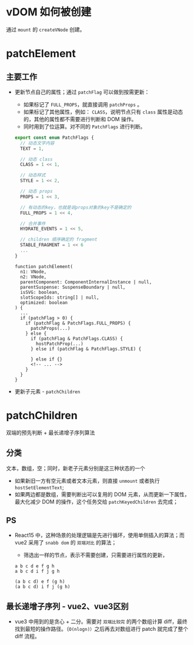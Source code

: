 # vDOM 如何被创建
通过 `mount` 的 `createVNode` 创建。

# patchElement

## 主要工作

- 更新节点自己的属性；通过 `patchFlag` 可以做到按需更新：
  - 如果标记了 `FULL_PROPS`，就直接调用 `patchProps` 。
  - 如果标记了其他属性，例如： `CLASS`，说明节点只有 `class` 属性是动态的，其他的属性都不需要进行判断和 DOM 操作。
  - 同时用到了位运算。对不同的 `PatchFlags` 进行判断。

  ```ts
  export const enum PatchFlags {
    // 动态文字内容
    TEXT = 1,

    // 动态 class
    CLASS = 1 << 1,

    // 动态样式
    STYLE = 1 << 2,

    // 动态 props
    PROPS = 1 << 3,

    // 有动态的key，也就是说props对象的key不是确定的
    FULL_PROPS = 1 << 4,

    // 合并事件
    HYDRATE_EVENTS = 1 << 5,

    // children 顺序确定的 fragment
    STABLE_FRAGMENT = 1 << 6
    ...
  }
  ```

  ```JS
  function patchElement(
    n1: VNode,
    n2: VNode,
    parentComponent: ComponentInternalInstance | null,
    parentSuspense: SuspenseBoundary | null,
    isSVG: boolean,
    slotScopeIds: string[] | null,
    optimized: boolean
  ) {
    ...
    if (patchFlag > 0) {
      if (patchFlag & PatchFlags.FULL_PROPS) {
        patchProps(...)
      } else {
        if (patchFlag & PatchFlags.CLASS) {
          hostPatchProp(...)
        } else if (patchFlag & PatchFlags.STYLE) {

        } else if {}
        <!-- ... -->
      }
    }
  }
  ```

- 更新子元素 - `patchChildren`

# patchChildren
双端的预先判断 + 最长递增子序列算法

## 分类
文本，数组，空；同时，新老子元素分别是这三种状态的一个

- 如果新旧一方有空元素或者文本元素，则直接 `unmount` 或者执行 `hostSetElementText`;
- 如果两边都是数组，需要判断出可以复用的 DOM 元素，从而更新一下属性，最大化减少 DOM 的操作，这个任务交给 `patchKeyedChildren` 去完成；

## PS
- React15 中，这种场景的处理逻辑是先进行循环，使用单侧插入的算法；而 vue2 采用了 `snabb dom` 的 `双端对比` 的算法；

  - 筛选出一样的节点，表示不需要创建，只需要进行属性的更新，

  ```JS
  a b c d e f g h
  a b c d i f j g h

  (a b c d) e f (g h)
  (a b c d) i f j (g h)
  ```

## 最长递增子序列 - vue2、vue3区别
- vue3 中用到的是贪心 + 二分。需要对 `双端比较完` 的两个数组计算  diff，最终找到最短的操作路径。（`O(nlogn)）`之后再去对数组进行 patch 就完成了整个 diff 流程。
